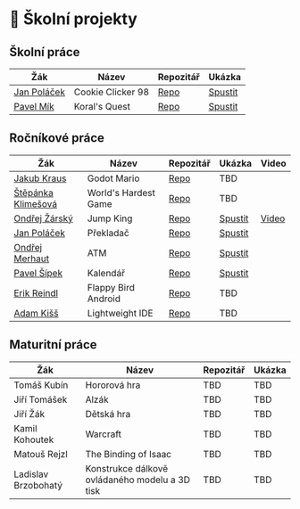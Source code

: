 # 💾 Školní projekty
## Školní práce
| Žák                    | Název                   | Repozitář                                 | Ukázka    |
| ---------------------- | ----------------------- | ----------------------------------------- | --------- |
| [Jan Poláček](https://github.com/neostetic)           | Cookie Clicker 98 | [Repo](https://github.com/cookieclicker98/cookieclicker98.github.io) | [Spustit](https://cookieclicker98.github.io)
| [Pavel Mík](https://github.com/PabloMikes)           | Koral's Quest | [Repo](https://github.com/PabloMikes/Projekt-na-grafice) | [Spustit](https://pablomikes.github.io/Projekt-na-grafice/)

## Ročníkové práce
| Žák                    | Název                   | Repozitář                                  | Ukázka   | Video |
| ---------------------- | ----------------------- | ------------------------------------------ | -------- | ----- |
| [Jakub Kraus](https://github.com/JakubKraus2)            | Godot Mario | [Repo](https://github.com/JakubKraus2/godot-mario) | TBD | |
| [Štěpánka Klimešová](https://github.com/stepankaKlimesova)     | World's Hardest Game | [Repo](https://github.com/stepankaKlimesova/WHG) | TBD | |
| [Ondřej Žárský](https://github.com/KaktusVoorhees) | Jump King           | [Repo](https://github.com/KaktusVoorhees/Rocnikova-prace) | [Spustit](https://cooked-sprout-answer.glitch.me/JumpKing/) | [Video](https://www.youtube.com/watch?v=jFFxzXrelxw) |
| [Jan Poláček](https://github.com/neostetic)        | Překladač           | [Repo](https://github.com/neostetic/Translator-Renewed) | [Spustit](https://stripe-thread-feet.glitch.me) | |
| [Ondřej Merhaut](https://github.com/M3rhy123)      | ATM                 | [Repo](https://github.com/M3rhy123/rocnikovka) | [Spustit](https://rocnikovka.vercel.app) | |
| [Pavel Šípek](https://github.com/G0rd82)           | Kalendář            | [Repo](https://github.com/G0rd82/RocnikovaPrace) | [Spustit](https://g0rd82.github.io/RocnikovaPrace/) | |
| [Erik Reindl](https://github.com/KRBNJSF)          | Flappy Bird Android | [Repo](https://github.com/KRBNJSF/FlappyBird_Java) | TBD | |
| [Adam Kišš](https://github.com/CrimsonBaron)       | Lightweight IDE     | [Repo](https://github.com/CrimsonBaron/rat-ide) | TBD | |

## Maturitní práce
| Žák                 | Název                  | Repozitář                                       | Ukázka   |
| -----------------   | ---------------------  | ----------------------------------------------- | -------- |
| Tomáš Kubín         | Hororová hra           | TBD | TBD |
| Jiří Tomášek        | Alzák                  | TBD | TBD |
| Jiří Žák            | Dětská hra             | TBD | TBD |
| Kamil Kohoutek      | Warcraft               | TBD | TBD |
| Matouš Rejzl        | The Binding of Isaac   | TBD | TBD |
| Ladislav Brzobohatý | Konstrukce dálkově ovládaného modelu a 3D tisk | TBD | TBD |
